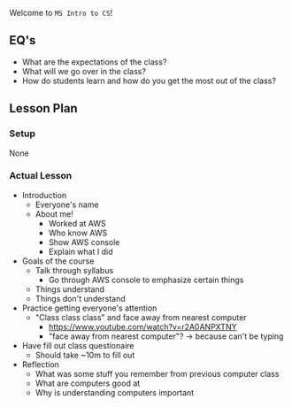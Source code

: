 Welcome to `MS Intro to CS`!

## EQ's

- What are the expectations of the class?
- What will we go over in the class?
- How do students learn and how do you get the most out of the class?

## Lesson Plan

### Setup

None

### Actual Lesson

- Introduction
    - Everyone's name
    - About me!
        - Worked at AWS
        - Who know AWS
        - Show AWS console
        - Explain what I did
- Goals of the course
    - Talk through syllabus
        - Go through AWS console to emphasize certain things
    - Things understand
    - Things don't understand
- Practice getting everyone's attention
    - "Class class class" and face away from nearest computer
        - https://www.youtube.com/watch?v=r2A0ANPXTNY
        - "face away from nearest computer"? -> because can't be typing
- Have fill out class questionaire
    - Should take ~10m to fill out
- Reflection
    - What was some stuff you remember from previous computer class
    - What are computers good at
    - Why is understanding computers important
